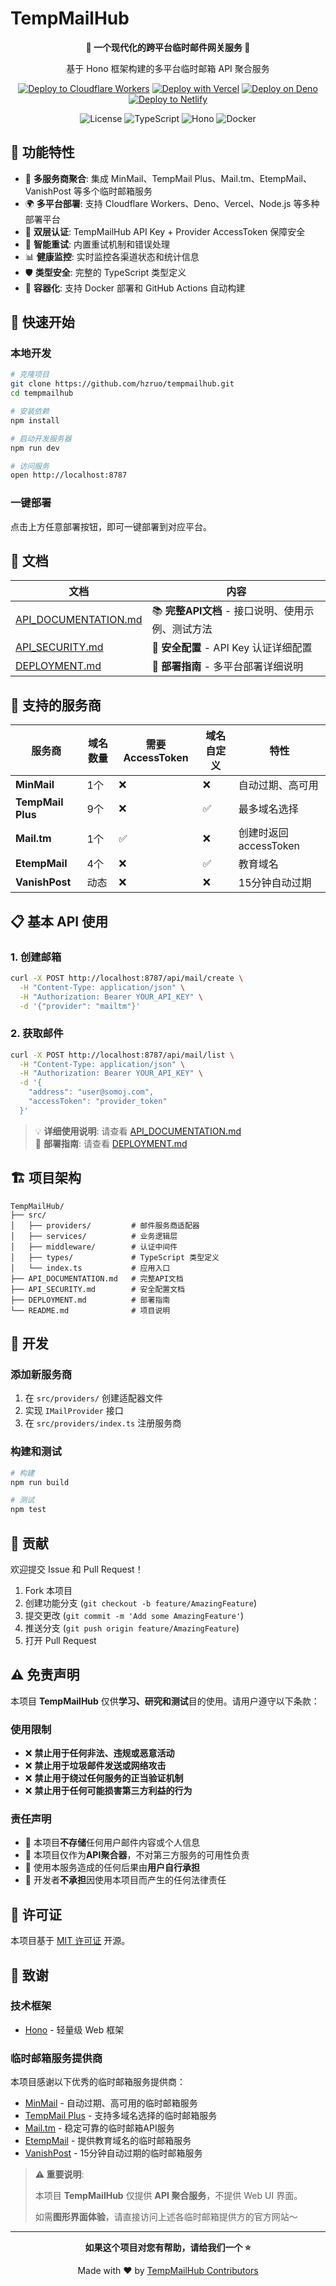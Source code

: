 # TempMailHub

<div align="center">

**🌟 一个现代化的跨平台临时邮件网关服务 🌟**

基于 Hono 框架构建的多平台临时邮箱 API 聚合服务

[![Deploy to Cloudflare Workers](https://deploy.workers.cloudflare.com/button)](https://deploy.workers.cloudflare.com/?url=https://github.com/hzruo/tempmailhub)
[![Deploy with Vercel](https://vercel.com/button)](https://vercel.com/new/clone?repository-url=https://github.com/hzruo/tempmailhub)
[![Deploy on Deno](https://deno.com/button)](https://app.deno.com/new?clone=https://github.com/hzruo/tempmailhub)
[![Deploy to Netlify](https://www.netlify.com/img/deploy/button.svg)](https://app.netlify.com/start/deploy?repository=https://github.com/hzruo/tempmailhub)

![License](https://img.shields.io/badge/license-MIT-blue.svg)
![TypeScript](https://img.shields.io/badge/TypeScript-4.9+-blue.svg)
![Hono](https://img.shields.io/badge/Hono-4.6+-orange.svg)
![Docker](https://img.shields.io/badge/Docker-Ready-green.svg)

</div>

## 🌟 功能特性

- 🔗 **多服务商聚合**: 集成 MinMail、TempMail Plus、Mail.tm、EtempMail、VanishPost 等多个临时邮箱服务
- 🌍 **多平台部署**: 支持 Cloudflare Workers、Deno、Vercel、Node.js 等多种部署平台
- 🔐 **双层认证**: TempMailHub API Key + Provider AccessToken 保障安全
- 🔄 **智能重试**: 内置重试机制和错误处理
- 📊 **健康监控**: 实时监控各渠道状态和统计信息
- 🛡️ **类型安全**: 完整的 TypeScript 类型定义
- 🐳 **容器化**: 支持 Docker 部署和 GitHub Actions 自动构建

## 🚀 快速开始

### 本地开发

```bash
# 克隆项目
git clone https://github.com/hzruo/tempmailhub.git
cd tempmailhub

# 安装依赖
npm install

# 启动开发服务器
npm run dev

# 访问服务
open http://localhost:8787
```

### 一键部署

点击上方任意部署按钮，即可一键部署到对应平台。

## 📖 文档

| 文档 | 内容 |
|------|------|
| [API_DOCUMENTATION.md](./API_DOCUMENTATION.md) | 📚 **完整API文档** - 接口说明、使用示例、测试方法 |
| [API_SECURITY.md](./API_SECURITY.md) | 🔐 **安全配置** - API Key 认证详细配置 |
| [DEPLOYMENT.md](./DEPLOYMENT.md) | 🚀 **部署指南** - 多平台部署详细说明 |

## 🎯 支持的服务商

| 服务商 | 域名数量 | 需要 AccessToken | 域名自定义 | 特性 |
|-------|---------|----------------|-----------|------|
| **MinMail** | 1个 | ❌ | ❌ | 自动过期、高可用 |
| **TempMail Plus** | 9个 | ❌ | ✅ | 最多域名选择 |
| **Mail.tm** | 1个 | ✅ | ❌ | 创建时返回 accessToken |
| **EtempMail** | 4个 | ❌ | ✅ | 教育域名 |
| **VanishPost** | 动态 | ❌ | ❌ | 15分钟自动过期 |

## 📋 基本 API 使用

### 1. 创建邮箱

```bash
curl -X POST http://localhost:8787/api/mail/create \
  -H "Content-Type: application/json" \
  -H "Authorization: Bearer YOUR_API_KEY" \
  -d '{"provider": "mailtm"}'
```

### 2. 获取邮件

```bash
curl -X POST http://localhost:8787/api/mail/list \
  -H "Content-Type: application/json" \
  -H "Authorization: Bearer YOUR_API_KEY" \
  -d '{
    "address": "user@somoj.com",
    "accessToken": "provider_token"
  }'
```

> 💡 **详细使用说明**: 请查看 [API_DOCUMENTATION.md](./API_DOCUMENTATION.md)  
> 🚀 **部署指南**: 请查看 [DEPLOYMENT.md](./DEPLOYMENT.md)

## 🏗️ 项目架构

```
TempMailHub/
├── src/
│   ├── providers/         # 邮件服务商适配器
│   ├── services/          # 业务逻辑层
│   ├── middleware/        # 认证中间件
│   ├── types/             # TypeScript 类型定义
│   └── index.ts           # 应用入口
├── API_DOCUMENTATION.md   # 完整API文档
├── API_SECURITY.md        # 安全配置文档
├── DEPLOYMENT.md          # 部署指南
└── README.md              # 项目说明
```

## 🔧 开发

### 添加新服务商

1. 在 `src/providers/` 创建适配器文件
2. 实现 `IMailProvider` 接口
3. 在 `src/providers/index.ts` 注册服务商

### 构建和测试

```bash
# 构建
npm run build

# 测试
npm test
```

## 🤝 贡献

欢迎提交 Issue 和 Pull Request！

1. Fork 本项目
2. 创建功能分支 (`git checkout -b feature/AmazingFeature`)
3. 提交更改 (`git commit -m 'Add some AmazingFeature'`)
4. 推送分支 (`git push origin feature/AmazingFeature`)
5. 打开 Pull Request

## ⚠️ 免责声明

本项目 **TempMailHub** 仅供**学习、研究和测试**目的使用。请用户遵守以下条款：

### 使用限制

- ❌ **禁止用于任何非法、违规或恶意活动**
- ❌ **禁止用于垃圾邮件发送或网络攻击**
- ❌ **禁止用于绕过任何服务的正当验证机制**
- ❌ **禁止用于任何可能损害第三方利益的行为**

### 责任声明

- 🔸 本项目**不存储**任何用户邮件内容或个人信息
- 🔸 本项目仅作为**API聚合器**，不对第三方服务的可用性负责
- 🔸 使用本服务造成的任何后果由**用户自行承担**
- 🔸 开发者**不承担**因使用本项目而产生的任何法律责任

## 📄 许可证

本项目基于 [MIT 许可证](LICENSE) 开源。

## 🙏 致谢

### 技术框架
- [Hono](https://hono.dev/) - 轻量级 Web 框架

### 临时邮箱服务提供商
本项目感谢以下优秀的临时邮箱服务提供商：

- [MinMail](https://minmail.app/) - 自动过期、高可用的临时邮箱服务
- [TempMail Plus](https://tempmail.plus/) - 支持多域名选择的临时邮箱服务  
- [Mail.tm](https://mail.tm/) - 稳定可靠的临时邮箱API服务
- [EtempMail](https://etempmail.com/) - 提供教育域名的临时邮箱服务
- [VanishPost](https://vanishpost.com/) - 15分钟自动过期的临时邮箱服务

> **⚠️ 重要说明**: 
> 
> 本项目 **TempMailHub** 仅提供 **API 聚合服务**，不提供 Web UI 界面。
> 
> 如需**图形界面体验**，请直接访问上述各临时邮箱提供方的官方网站～

---

<div align="center">

**如果这个项目对您有帮助，请给我们一个 ⭐**

Made with ❤️ by [TempMailHub Contributors](https://github.com/hzruo/tempmailhub/contributors)

</div>